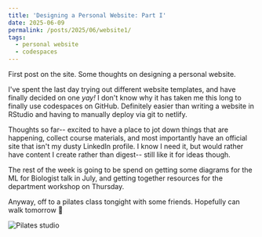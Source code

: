 ```yaml
---
title: 'Designing a Personal Website: Part I'
date: 2025-06-09
permalink: /posts/2025/06/website1/
tags:
  - personal website
  - codespaces
---
```


First post on the site. Some thoughts on designing a personal website. 

I've spent the last day trying out different website templates, and have finally decided on one *yay!* I don't know why it has taken me this long to finally use codespaces on GitHub. Definitely easier than writing a website in RStudio and having to manually deploy via git to netlify.

Thoughts so far-- excited to have a place to jot down things that are happening, collect course materials, and most importantly have an official site that isn't my dusty LinkedIn profile. I know I need it, but would rather have content I create rather than digest-- still like it for ideas though.

The rest of the week is going to be spend on getting some diagrams for the ML for Biologist talk in July, and getting together resources for the department workshop on Thursday.

Anyway, off to a pilates class tongight with some friends. Hopefully can walk tomorrow :dizzy:

![Pilates studio](images/pilates.jpeg)
